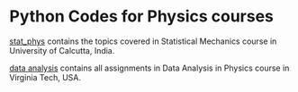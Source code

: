 # Python Codes for Physics courses

[stat_phys](https://github.com/mnathvt/cu_phys/tree/main/stat_phys) contains the topics covered in 
Statistical Mechanics course in University of Calcutta, India.

[data analysis]() contains all assignments in Data Analysis in Physics course in Virginia Tech, USA.
